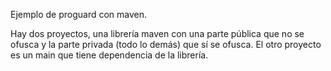 Ejemplo de proguard con maven.

Hay dos proyectos, una librería maven con una parte pública que no se ofusca y la parte privada (todo lo demás) que sí se ofusca. El otro proyecto es un main que tiene dependencia de la librería.
